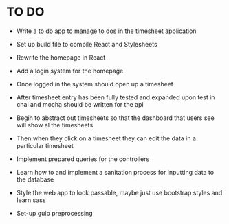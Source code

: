 # TO DO

* Write a to do app to manage to dos in the timesheet application

* Set up build file to compile React and Stylesheets

* Rewrite the homepage in React

* Add a login system for the homepage

* Once logged in the system should open up a timesheet

* After timesheet entry has been fully tested and expanded upon test in chai and mocha should be written for the api

* Begin to abstract out timesheets so that the dashboard that users see will show al the timesheets

* Then when they click on a timesheet they can edit the data in a particular timesheet

* Implement prepared queries for the controllers

* Learn how to and implement a sanitation process for inputting data to the database

* Style the web app to look passable, maybe just use bootstrap styles and learn sass

* Set-up gulp preprocessing
